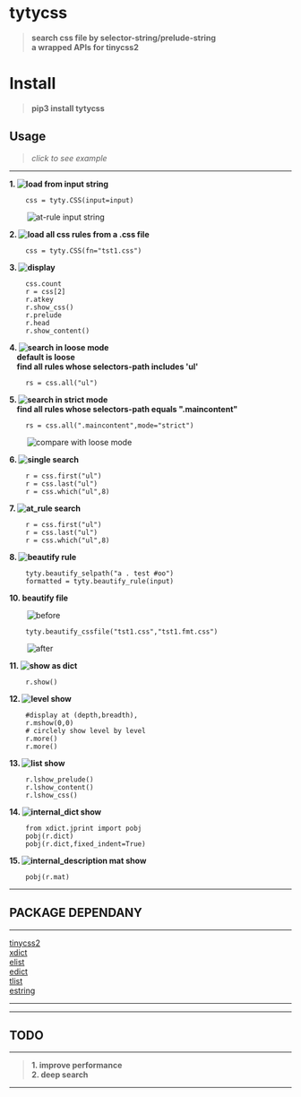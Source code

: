 # tytycss
>__search css file by selector-string/prelude-string__<br>
__a wrapped APIs for tinycss2__

# Install

>__pip3 install tytycss__

## Usage

>_click to see example_
-------------------------------------------------------
        
__1. ![load from input string](/tytycss/Images/tyty.CSS.__init__0.png)__<br> 
     

        css = tyty.CSS(input=input) 

&nbsp;&nbsp;&nbsp;&nbsp;&nbsp;&nbsp;&nbsp;&nbsp;![at-rule input string](/tytycss/Images/tyty.CSS.__init__2.png)  


__2. ![load all css rules from a .css file](/tytycss/Images/tyty.CSS.__init__1.png)__

        css = tyty.CSS(fn="tst1.css")  
__3. ![display](/tytycss/Images/tyty.Rule.display.0.png)__

        css.count
        r = css[2]
        r.atkey
        r.show_css()
        r.prelude
        r.head
        r.show_content()
__4. ![search in loose mode](/tytycss/Images/tyty.CSS.all.loose.0.png)<br>&nbsp;&nbsp;&nbsp;&nbsp;default is loose<br>&nbsp;&nbsp;&nbsp;&nbsp;find all rules whose selectors-path includes 'ul'__   

        rs = css.all("ul")
__5. ![search in strict mode](/tytycss/Images/tyty.CSS.all.strict.0.png)<br>&nbsp;&nbsp;&nbsp;&nbsp;find all rules whose selectors-path equals ".maincontent"__

        rs = css.all(".maincontent",mode="strict")

&nbsp;&nbsp;&nbsp;&nbsp;&nbsp;&nbsp;&nbsp;&nbsp;![compare with loose mode](/tytycss/Images/tyty.CSS.all.loose.1.png)  

__6. ![single search](/tytycss/Images/tyty.CSS.first_last_which.0.png)__

        r = css.first("ul")
        r = css.last("ul")
        r = css.which("ul",8)
__7. ![at_rule search](/tytycssImages/tyty.CSS.at.0.png)__

        r = css.first("ul")
        r = css.last("ul")
        r = css.which("ul",8)

__8. ![beautify rule](/tytycss/Images/tyty.CSS.beautify_rule.0.png)__

        tyty.beautify_selpath("a . test #oo")
        formatted = tyty.beautify_rule(input)

__10. beautify file__

&nbsp;&nbsp;&nbsp;&nbsp;&nbsp;&nbsp;&nbsp;&nbsp;![before](/tytycss/Images/tyty.CSS.beautify_cssfile.0.png)

        tyty.beautify_cssfile("tst1.css","tst1.fmt.css")
        
&nbsp;&nbsp;&nbsp;&nbsp;&nbsp;&nbsp;&nbsp;&nbsp;![after](/tytycss/Images/tyty.CSS.beautify_cssfile.1.png)


__11. ![show as dict](/tytycss/Images/tyty.CSS.show.0.png)__
        
        r.show()
__12. ![level show](/tytycss/Images/tyty.CSS.mshow.0.png)__

        #display at (depth,breadth), 
        r.mshow(0,0)
        # circlely show level by level
        r.more()
        r.more()

__13. ![list show](/tytycss/Images/tyty.CSS.mshow.0.png)__

        r.lshow_prelude()
        r.lshow_content()
        r.lshow_css()
        
__14. ![internal_dict show](/tytycss/Images/tyty.CSS.dshow.0.png)__
        
        from xdict.jprint import pobj
        pobj(r.dict)
        pobj(r.dict,fixed_indent=True)
 
 __15. ![internal_description mat show](/tytycss/Images/tyty.CSS.matshow.0.png)__
 
        pobj(r.mat)

-------------------------------------------------------

## PACKAGE DEPENDANY

---------------------------------------------------------

[tinycss2](https://github.com/Kozea/tinycss2/blob/master/tinycss2)<br>
[xdict](https://github.com/ihgazni2/dlixhict-didactic)<br>
[elist](https://github.com/ihgazni2/elist)<br>
[edict](https://github.com/ihgazni2/edict)<br>
[tlist](https://github.com/ihgazni2/tlist)<br>
[estring](https://github.com/ihgazni2/estring)<br>

----------------------------------------------------------



----------------------------------------------


## TODO
-----------------------------------------------

>__1. improve performance__ <br> 
__2. deep search__ <br>

-----------------------------------------------

